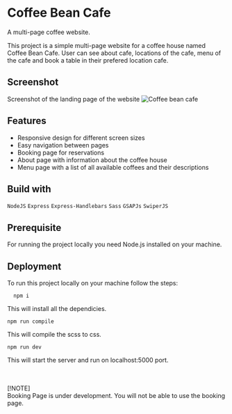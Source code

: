 # Coffee Bean Cafe

A multi-page coffee website.

This project is a simple multi-page website for a coffee house named Coffee Bean Cafe. User can see about cafe, locations of the cafe, menu of the cafe and book a table in their prefered location cafe.


## Screenshot
Screenshot of the landing page of the website 
![Coffee bean cafe](https://github.com/PrasadP27/Coffee-bean-cafe-Website/assets/157368807/7e30dd20-a825-4b1f-936e-3753b40bf6f6)


## Features

- Responsive design for different screen sizes
- Easy navigation between pages
- Booking page for reservations
- About page with information about the coffee house
- Menu page with a list of all available coffees and their descriptions


## Build with 

``NodeJS`` 
``Express``
``Express-Handlebars``
``Sass``
``GSAPJs``
``SwiperJS``


## Prerequisite

For running the project locally you need Node.js installed on your machine.


## Deployment

To run this project locally on your machine follow the steps:

```
  npm i
```
This will install all the dependicies.

```
npm run compile
```
This will compile the scss to css.

```
npm run dev
```
This will start the server and run on localhost:5000 port.

<br>
<br>
[!NOTE]
<br>
Booking Page is under development. You will not be able to use the booking page.
